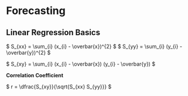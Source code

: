 # Forecasting

## Linear Regression Basics

$ S_{xx} = \sum_{i} (x_{i} - \overbar{x})^{2} $
$ S_{yy} = \sum_{i} (y_{i} - \overbar{y})^{2} $

$ S_{xy} = \sum_{i} (x_{i} - \overbar{x}) (y_{i} - \overbar{y}) $

**Correlation Coefficient**

$ r = \dfrac{S_{xy}}{\sqrt{S_{xx} S_{yy}}} $



